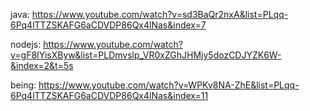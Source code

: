 java: https://www.youtube.com/watch?v=sd3BaQr2nxA&list=PLqq-6Pq4lTTZSKAFG6aCDVDP86Qx4lNas&index=7

nodejs: https://www.youtube.com/watch?v=gF8IYisXByw&list=PLDmvslp_VR0xZGhJHMjy5dozCDJYZK6W-&index=2&t=5s

being: https://www.youtube.com/watch?v=WPKv8NA-ZhE&list=PLqq-6Pq4lTTZSKAFG6aCDVDP86Qx4lNas&index=11